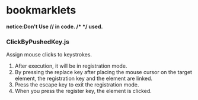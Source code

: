 # bookmarklets

**notice:Don't Use // in code. /\* \*/ used.**

### ClickByPushedKey.js
Assign mouse clicks to keystrokes.

1. After execution, it will be in registration mode.
1. By pressing the replace key after placing the mouse cursor on the target element, the registration key and the element are linked.
1. Press the escape key to exit the registration mode.
1. When you press the register key, the element is clicked.

